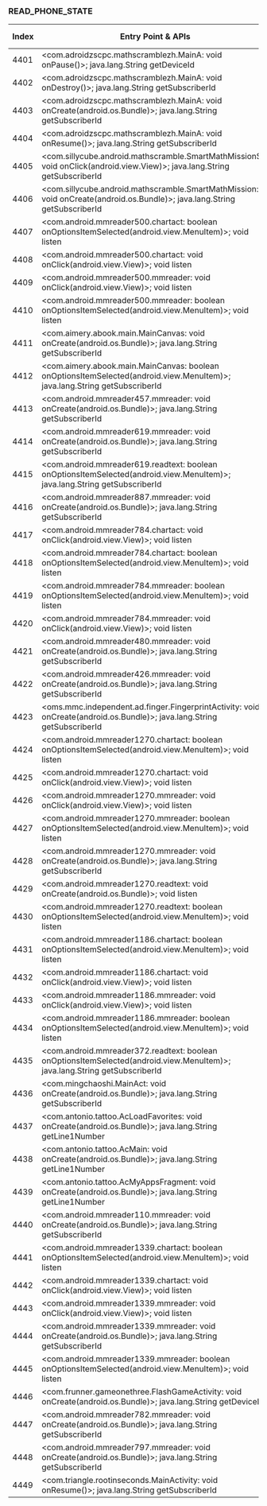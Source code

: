 ### READ_PHONE_STATE
| Index | Entry Point & APIs | Screen shot | Resource id | Label |
| ------------- | ------------- | ------------- |-------------|-------------|
| 4401 | <com.adroidzscpc.mathscramblezh.MainA: void onPause()>; java.lang.String getDeviceId | ![](D:\COSMOS\output\py\Drebin\VirusShare_Android_20130506\VirusShare_a48002cb40882b7b4fc6821119bdb2a6\com.adroidzscpc.mathscramblezh.MainA.png) |  | |
| 4402 | <com.adroidzscpc.mathscramblezh.MainA: void onDestroy()>; java.lang.String getSubscriberId | ![](D:\COSMOS\output\py\Drebin\VirusShare_Android_20130506\VirusShare_a48002cb40882b7b4fc6821119bdb2a6\com.adroidzscpc.mathscramblezh.MainA.png) |  | |
| 4403 | <com.adroidzscpc.mathscramblezh.MainA: void onCreate(android.os.Bundle)>; java.lang.String getSubscriberId | ![](D:\COSMOS\output\py\Drebin\VirusShare_Android_20130506\VirusShare_a48002cb40882b7b4fc6821119bdb2a6\com.adroidzscpc.mathscramblezh.MainA.png) |  | |
| 4404 | <com.adroidzscpc.mathscramblezh.MainA: void onResume()>; java.lang.String getSubscriberId | ![](D:\COSMOS\output\py\Drebin\VirusShare_Android_20130506\VirusShare_a48002cb40882b7b4fc6821119bdb2a6\com.adroidzscpc.mathscramblezh.MainA.png) |  | |
| 4405 | <com.sillycube.android.mathscramble.SmartMathMission$3: void onClick(android.view.View)>; java.lang.String getSubscriberId | ![](D:\COSMOS\output\py\Drebin\VirusShare_Android_20130506\VirusShare_a48002cb40882b7b4fc6821119bdb2a6\com.sillycube.android.mathscramble.SmartMathMission.png) |  | |
| 4406 | <com.sillycube.android.mathscramble.SmartMathMission: void onCreate(android.os.Bundle)>; java.lang.String getSubscriberId | ![](D:\COSMOS\output\py\Drebin\VirusShare_Android_20130506\VirusShare_a48002cb40882b7b4fc6821119bdb2a6\com.sillycube.android.mathscramble.SmartMathMission.png) |  | |
| 4407 | <com.android.mmreader500.chartact: boolean onOptionsItemSelected(android.view.MenuItem)>; void listen | ![](D:\COSMOS\output\py\Drebin\VirusShare_Android_20130506\VirusShare_a4b2d248c8b3bf3b4b54754f3501a9e8\com.android.mmreader500.chartact.png) |  | |
| 4408 | <com.android.mmreader500.chartact: void onClick(android.view.View)>; void listen | ![](D:\COSMOS\output\py\Drebin\VirusShare_Android_20130506\VirusShare_a4b2d248c8b3bf3b4b54754f3501a9e8\com.android.mmreader500.chartact.png) |  | |
| 4409 | <com.android.mmreader500.mmreader: void onClick(android.view.View)>; void listen | ![](D:\COSMOS\output\py\Drebin\VirusShare_Android_20130506\VirusShare_a4b2d248c8b3bf3b4b54754f3501a9e8\com.android.mmreader500.mmreader.png) |  | |
| 4410 | <com.android.mmreader500.mmreader: boolean onOptionsItemSelected(android.view.MenuItem)>; void listen | ![](D:\COSMOS\output\py\Drebin\VirusShare_Android_20130506\VirusShare_a4b2d248c8b3bf3b4b54754f3501a9e8\com.android.mmreader500.mmreader.png) |  | |
| 4411 | <com.aimery.abook.main.MainCanvas: void onCreate(android.os.Bundle)>; java.lang.String getSubscriberId | ![](D:\COSMOS\output\py\Drebin\VirusShare_Android_20130506\VirusShare_a4def38c5a18ab2b6b9ceca66a057b6c\com.aimery.abook.main.MainCanvas.png) |  | |
| 4412 | <com.aimery.abook.main.MainCanvas: boolean onOptionsItemSelected(android.view.MenuItem)>; java.lang.String getSubscriberId | ![](D:\COSMOS\output\py\Drebin\VirusShare_Android_20130506\VirusShare_a4def38c5a18ab2b6b9ceca66a057b6c\com.aimery.abook.main.MainCanvas.png) |  | |
| 4413 | <com.android.mmreader457.mmreader: void onCreate(android.os.Bundle)>; java.lang.String getSubscriberId | ![](D:\COSMOS\output\py\Drebin\VirusShare_Android_20130506\VirusShare_a4e9f302956e8ada1c58ee8bc5cfcc06\com.android.mmreader457.mmreader.png) |  | |
| 4414 | <com.android.mmreader619.mmreader: void onCreate(android.os.Bundle)>; java.lang.String getSubscriberId | ![](D:\COSMOS\output\py\Drebin\VirusShare_Android_20130506\VirusShare_a4ea1e665a8440bb36d7617c63641818\com.android.mmreader619.mmreader.png) |  | |
| 4415 | <com.android.mmreader619.readtext: boolean onOptionsItemSelected(android.view.MenuItem)>; java.lang.String getSubscriberId | ![](D:\COSMOS\output\py\Drebin\VirusShare_Android_20130506\VirusShare_a4ea1e665a8440bb36d7617c63641818\com.android.mmreader619.readtext.png) |  | |
| 4416 | <com.android.mmreader887.mmreader: void onCreate(android.os.Bundle)>; java.lang.String getSubscriberId | ![](D:\COSMOS\output\py\Drebin\VirusShare_Android_20130506\VirusShare_a4eebf178f053d633a2edc66cd90352a\com.android.mmreader887.mmreader.png) |  | |
| 4417 | <com.android.mmreader784.chartact: void onClick(android.view.View)>; void listen | ![](D:\COSMOS\output\py\Drebin\VirusShare_Android_20130506\VirusShare_a670addaee65795c60650cb8f82942de\com.android.mmreader784.chartact.png) |  | |
| 4418 | <com.android.mmreader784.chartact: boolean onOptionsItemSelected(android.view.MenuItem)>; void listen | ![](D:\COSMOS\output\py\Drebin\VirusShare_Android_20130506\VirusShare_a670addaee65795c60650cb8f82942de\com.android.mmreader784.chartact.png) |  | |
| 4419 | <com.android.mmreader784.mmreader: boolean onOptionsItemSelected(android.view.MenuItem)>; void listen | ![](D:\COSMOS\output\py\Drebin\VirusShare_Android_20130506\VirusShare_a670addaee65795c60650cb8f82942de\com.android.mmreader784.mmreader.png) |  | |
| 4420 | <com.android.mmreader784.mmreader: void onClick(android.view.View)>; void listen | ![](D:\COSMOS\output\py\Drebin\VirusShare_Android_20130506\VirusShare_a670addaee65795c60650cb8f82942de\com.android.mmreader784.mmreader.png) |  | |
| 4421 | <com.android.mmreader480.mmreader: void onCreate(android.os.Bundle)>; java.lang.String getSubscriberId | ![](D:\COSMOS\output\py\Drebin\VirusShare_Android_20130506\VirusShare_a5206ebfa3cbc1226652a0eded1720e2\com.android.mmreader480.mmreader.png) |  | |
| 4422 | <com.android.mmreader426.mmreader: void onCreate(android.os.Bundle)>; java.lang.String getSubscriberId | ![](D:\COSMOS\output\py\Drebin\VirusShare_Android_20130506\VirusShare_a547ac062e3f105cbea162bcca7521b5\com.android.mmreader426.mmreader.png) |  | |
| 4423 | <oms.mmc.independent.ad.finger.FingerprintActivity: void onCreate(android.os.Bundle)>; java.lang.String getSubscriberId | ![](D:\COSMOS\output\py\Drebin\VirusShare_Android_20130506\VirusShare_a5755e3973113d156bb7f4ec5239d2bd\oms.mmc.independent.ad.finger.FingerprintActivity.png) |  | |
| 4424 | <com.android.mmreader1270.chartact: boolean onOptionsItemSelected(android.view.MenuItem)>; void listen | ![](D:\COSMOS\output\py\Drebin\VirusShare_Android_20130506\VirusShare_a60145d720d06aa9f2cf89db4202b2d9\com.android.mmreader1270.chartact.png) |  | |
| 4425 | <com.android.mmreader1270.chartact: void onClick(android.view.View)>; void listen | ![](D:\COSMOS\output\py\Drebin\VirusShare_Android_20130506\VirusShare_a60145d720d06aa9f2cf89db4202b2d9\com.android.mmreader1270.chartact.png) |  | |
| 4426 | <com.android.mmreader1270.mmreader: void onClick(android.view.View)>; void listen | ![](D:\COSMOS\output\py\Drebin\VirusShare_Android_20130506\VirusShare_a60145d720d06aa9f2cf89db4202b2d9\com.android.mmreader1270.mmreader.png) |  | |
| 4427 | <com.android.mmreader1270.mmreader: boolean onOptionsItemSelected(android.view.MenuItem)>; void listen | ![](D:\COSMOS\output\py\Drebin\VirusShare_Android_20130506\VirusShare_a60145d720d06aa9f2cf89db4202b2d9\com.android.mmreader1270.mmreader.png) |  | |
| 4428 | <com.android.mmreader1270.mmreader: void onCreate(android.os.Bundle)>; java.lang.String getSubscriberId | ![](D:\COSMOS\output\py\Drebin\VirusShare_Android_20130506\VirusShare_a60145d720d06aa9f2cf89db4202b2d9\com.android.mmreader1270.mmreader.png) |  | |
| 4429 | <com.android.mmreader1270.readtext: void onCreate(android.os.Bundle)>; void listen | ![](D:\COSMOS\output\py\Drebin\VirusShare_Android_20130506\VirusShare_a60145d720d06aa9f2cf89db4202b2d9\com.android.mmreader1270.readtext.png) |  | |
| 4430 | <com.android.mmreader1270.readtext: boolean onOptionsItemSelected(android.view.MenuItem)>; void listen | ![](D:\COSMOS\output\py\Drebin\VirusShare_Android_20130506\VirusShare_a60145d720d06aa9f2cf89db4202b2d9\com.android.mmreader1270.readtext.png) |  | |
| 4431 | <com.android.mmreader1186.chartact: boolean onOptionsItemSelected(android.view.MenuItem)>; void listen | ![](D:\COSMOS\output\py\Drebin\VirusShare_Android_20130506\VirusShare_a609059566ce8a84e8e0f450ea03598e\com.android.mmreader1186.chartact.png) |  | |
| 4432 | <com.android.mmreader1186.chartact: void onClick(android.view.View)>; void listen | ![](D:\COSMOS\output\py\Drebin\VirusShare_Android_20130506\VirusShare_a609059566ce8a84e8e0f450ea03598e\com.android.mmreader1186.chartact.png) |  | |
| 4433 | <com.android.mmreader1186.mmreader: void onClick(android.view.View)>; void listen | ![](D:\COSMOS\output\py\Drebin\VirusShare_Android_20130506\VirusShare_a609059566ce8a84e8e0f450ea03598e\com.android.mmreader1186.mmreader.png) |  | |
| 4434 | <com.android.mmreader1186.mmreader: boolean onOptionsItemSelected(android.view.MenuItem)>; void listen | ![](D:\COSMOS\output\py\Drebin\VirusShare_Android_20130506\VirusShare_a609059566ce8a84e8e0f450ea03598e\com.android.mmreader1186.mmreader.png) |  | |
| 4435 | <com.android.mmreader372.readtext: boolean onOptionsItemSelected(android.view.MenuItem)>; java.lang.String getSubscriberId | ![](D:\COSMOS\output\py\Drebin\VirusShare_Android_20130506\VirusShare_a6158259cc857c9c386d94622248718b\com.android.mmreader372.readtext.png) |  | |
| 4436 | <com.mingchaoshi.MainAct: void onCreate(android.os.Bundle)>; java.lang.String getSubscriberId | ![](D:\COSMOS\output\py\Drebin\VirusShare_Android_20130506\VirusShare_a61bf04c2963d81998f64af7418adbf8\com.mingchaoshi.MainAct.png) |  | |
| 4437 | <com.antonio.tattoo.AcLoadFavorites: void onCreate(android.os.Bundle)>; java.lang.String getLine1Number | ![](D:\COSMOS\output\py\Drebin\VirusShare_Android_20130506\VirusShare_a638602d3409e6d9db1895546f186928\com.antonio.tattoo.AcLoadFavorites.png) |  | |
| 4438 | <com.antonio.tattoo.AcMain: void onCreate(android.os.Bundle)>; java.lang.String getLine1Number | ![](D:\COSMOS\output\py\Drebin\VirusShare_Android_20130506\VirusShare_a638602d3409e6d9db1895546f186928\com.antonio.tattoo.AcMain.png) |  | |
| 4439 | <com.antonio.tattoo.AcMyAppsFragment: void onCreate(android.os.Bundle)>; java.lang.String getLine1Number | ![](D:\COSMOS\output\py\Drebin\VirusShare_Android_20130506\VirusShare_a638602d3409e6d9db1895546f186928\com.antonio.tattoo.AcMyAppsFragment.png) |  | |
| 4440 | <com.android.mmreader110.mmreader: void onCreate(android.os.Bundle)>; java.lang.String getSubscriberId | ![](D:\COSMOS\output\py\Drebin\VirusShare_Android_20130506\VirusShare_e143f12b7fd3ec7939baca0b9068a136\com.android.mmreader110.mmreader.png) |  | |
| 4441 | <com.android.mmreader1339.chartact: boolean onOptionsItemSelected(android.view.MenuItem)>; void listen | ![](D:\COSMOS\output\py\Drebin\VirusShare_Android_20130506\VirusShare_a6a7349af71b4b4ec9b0d774d090c694\com.android.mmreader1339.chartact.png) |  | |
| 4442 | <com.android.mmreader1339.chartact: void onClick(android.view.View)>; void listen | ![](D:\COSMOS\output\py\Drebin\VirusShare_Android_20130506\VirusShare_a6a7349af71b4b4ec9b0d774d090c694\com.android.mmreader1339.chartact.png) |  | |
| 4443 | <com.android.mmreader1339.mmreader: void onClick(android.view.View)>; void listen | ![](D:\COSMOS\output\py\Drebin\VirusShare_Android_20130506\VirusShare_a6a7349af71b4b4ec9b0d774d090c694\com.android.mmreader1339.mmreader.png) |  | |
| 4444 | <com.android.mmreader1339.mmreader: void onCreate(android.os.Bundle)>; java.lang.String getSubscriberId | ![](D:\COSMOS\output\py\Drebin\VirusShare_Android_20130506\VirusShare_a6a7349af71b4b4ec9b0d774d090c694\com.android.mmreader1339.mmreader.png) |  | |
| 4445 | <com.android.mmreader1339.mmreader: boolean onOptionsItemSelected(android.view.MenuItem)>; void listen | ![](D:\COSMOS\output\py\Drebin\VirusShare_Android_20130506\VirusShare_a6a7349af71b4b4ec9b0d774d090c694\com.android.mmreader1339.mmreader.png) |  | |
| 4446 | <com.frunner.gameonethree.FlashGameActivity: void onCreate(android.os.Bundle)>; java.lang.String getDeviceId | ![](D:\COSMOS\output\py\Drebin\VirusShare_Android_20130506\VirusShare_a6a8ca790f7007fcda646caa2e5f7854\com.frunner.gameonethree.FlashGameActivity.png) |  | |
| 4447 | <com.android.mmreader782.mmreader: void onCreate(android.os.Bundle)>; java.lang.String getSubscriberId | ![](D:\COSMOS\output\py\Drebin\VirusShare_Android_20130506\VirusShare_a6fc19d0c2770daef50a75cbe1a9e343\com.android.mmreader782.mmreader.png) |  | |
| 4448 | <com.android.mmreader797.mmreader: void onCreate(android.os.Bundle)>; java.lang.String getSubscriberId | ![](D:\COSMOS\output\py\Drebin\VirusShare_Android_20130506\VirusShare_a72540784cf33ec36e196ad530b26d86\com.android.mmreader797.mmreader.png) |  | |
| 4449 | <com.triangle.rootinseconds.MainActivity: void onResume()>; java.lang.String getSubscriberId | ![](D:\COSMOS\output\py\Drebin\VirusShare_Android_20130506\VirusShare_cd1c5174a63fdbd63834d6780f2a355e\com.triangle.rootinseconds.MainActivity.png) |  | |
